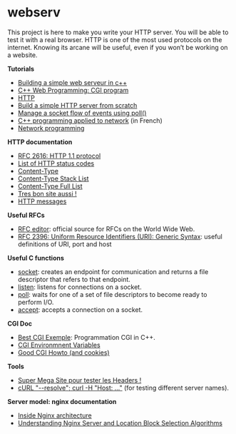 # webserv
This project is here to make you write your HTTP server. You will be able to test it with a real browser. HTTP is one of the most used protocols on the internet. Knowing its arcane will be useful, even if you won’t be working on a website.

**Tutorials**
- [Building a simple web serveur in c++](https://ncona.com/2019/04/building-a-simple-server-with-cpp/)
- [C++ Web Programming: CGI program](https://www.tutorialspoint.com/cplusplus/cpp_web_programming.htm)
- [HTTP](https://developer.mozilla.org/en-US/docs/Web/HTTP)
- [Build a simple HTTP server from scratch](https://medium.com/from-the-scratch/http-server-what-do-you-need-to-know-to-build-a-simple-http-server-from-scratch-d1ef8945e4fa)
- [Manage a socket flow of events using poll()](https://www.ibm.com/docs/en/i/7.2?topic=designs-using-poll-instead-select)
- [C++ programming applied to network](https://bousk.developpez.com/cours/reseau-c++/) (in French)
- [Network programming](https://beej.us/guide/bgnet/)

**HTTP documentation**
- [RFC 2616: HTTP 1.1 protocol](https://datatracker.ietf.org/doc/html/rfc2616)
- [List of HTTP status codes](https://en.wikipedia.org/wiki/List_of_HTTP_status_codes)
- [Content-Type](https://docs.microsoft.com/en-us/previous-versions/exchange-server/exchange-10/ms526508(v=exchg.10)?redirectedfrom=MSDN)
- [Content-Type Stack List](https://stackoverflow.com/questions/23714383/what-are-all-the-possible-values-for-http-content-type-header)
- [Content-Type Full List](https://www.iana.org/assignments/media-types/media-types.xhtml)
- [Tres bon site aussi !](https://developer.mozilla.org/fr/docs/Web/HTTP/Status/)
- [HTTP messages](https://developer.mozilla.org/en-US/docs/Web/HTTP/Messages)

**Useful RFCs**
- [RFC editor](https://www.rfc-editor.org/retrieve/): official source for RFCs on the World Wide Web.
- [RFC 2396: Uniform Resource Identifiers (URI): Generic Syntax](https://datatracker.ietf.org/doc/html/rfc2396): useful definitions of URI, port and host

**Useful C functions**
- [socket](https://man7.org/linux/man-pages/man2/socket.2.html): creates an endpoint for communication and returns a file descriptor that refers to that endpoint.
- [listen](https://man7.org/linux/man-pages/man2/listen.2.html): listens for connections on a socket.
- [poll](https://man7.org/linux/man-pages/man2/poll.2.html): waits for one of a set of file descriptors to become ready to perform I/O.
- [accept](https://man7.org/linux/man-pages/man2/accept.2.html): accepts a connection on a socket.

**CGI Doc**
- [Best CGI Exemple](https://www.fi.muni.cz/usr/jkucera/tic/tic0305.html): Programmation CGI in C++.
- [CGI Environmnent Variables](https://fr.wikipedia.org/wiki/Variables_d%27environnement_CGI)
- [Good CGI Howto (and cookies)](http://www.purplepixie.org/cgi/howto.php)

**Tools**
- [Super Mega Site pour tester les Headers !](https://reqbin.com/)
- [cURL "--resolve"; curl -H "Host: ..."](https://sodocumentation.net/curl/topic/10565/name-resolve-curl-tricks) (for testing different server names).

**Server model: nginx documentation**
- [Inside Nginx architecture](https://www.nginx.com/blog/inside-nginx-how-we-designed-for-performance-scale/)
- [Understanding Nginx Server and Location Block Selection Algorithms](https://www.digitalocean.com/community/tutorials/understanding-nginx-server-and-location-block-selection-algorithms)
